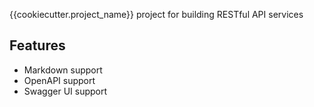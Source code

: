 {{cookiecutter.project_name}} project for building RESTful API services

## Features

- Markdown support
- OpenAPI support
- Swagger UI support
